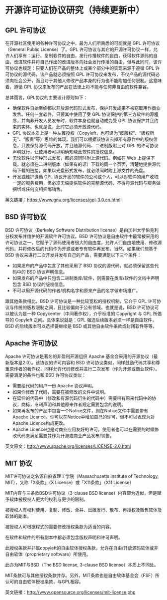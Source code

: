 # 开源许可证协议研究（持续更新中）

## GPL 许可协议

在开源社区使用的各种许可协议之中，最为人们所熟悉的可能就是 GPL 许可协议（General Public License）了。GPL 许可协议与其它的开源许可协议一样，允许人们享有：运行、复制软件的自由，发行传播软件的自由，获得软件源码的自由，改进软件并将自己作出的改进版本向社会发行传播的自由。但与此同时，该许可协议也规定：只要人们在产品的整体上或某个部分中的实现来源于遵循 GPL 许可协议的源代码，该产品就必须按照 GPL 许可协议来发布，不仅产品的源代码必须向社会公开，而且对于其他人修改产品本身的行为也不能附加任何限制。这意味着，遵循 GPL 协议来发布的产品在法律上将不能与任何非自由的软件兼容。

总体而言，GPL协议的主要设计原则如下：

- 确保软件自始至终都以开放源代码形式发布，保护开发成果不被窃取用作商业发售。任何一套软件，只要其中使用了受 GPL 协议保护的第三方软件的源程序，并向非开发人员发布时，软件本身也就自动成为受 GPL 协议保护并且约束的实体。也就是说，此时它必须开放源代码。
- GPL 协议本质上是一种左翼授权（Copyleft，也可译为“反版权”、“版权所无”、“版责”等）思维的体现。我们可以根据该协议去掉所有原作中的版权信息，只要保持源代码开放，并且随源代码、二进制版附上对 GPL 的许可协议声明就行，让使用者可以明确知晓此软件的授权信息。
- 无论软件以何种形式发布，都必须同时附上源代码。例如在 Web 上提供下载，就必须在二进制版本（如果有的话）下载的同一个页面，清楚地提供源代码下载的链接。如果以光盘形式发布，就必须同时附上源文件的光盘。
- 开发或维护遵循 GPL 协议开发的软件的公司或个人，可以对软件的用户收取一定的服务费用，但必须无偿提供软件的完整源代码，不得将源代码与服务做捆绑或任何变相捆绑销售。

英文链接：https://www.gnu.org/licenses/gpl-3.0.en.html

## BSD 许可协议

BSD 许可协议（Berkeley Software Distribution license）是由加州大学伯克利分校发布并维护的开源软件许可协议。BSD 许可协议是自由软件中最常被采用的许可协议之一，它赋予了源码使用者很大的自由度，允许人们自由地使用、修改源代码，并将修改后的代码作为开源或者专有软件再发布。当然，如果我们想基于 BSD 协议来进行二次开发并发布自己的产品，需要满足以下三个条件：

- 如果发布的产品中包含了其他采用了 BSD 协议的源代码，就必须保留这些代码中的 BSD 协议声明信息。
- 如果发布的产品中只包含二进制类库/软件，则需要在类库/软件的文档中声明包含 BSD 协议的版权信息。
- 不可以用开源代码的作者/机构名字和原来产品的名字做市场推广。

跟其他条款相比，BSD 许可协议是一种比较宽松的授权机制，它介于 GPL 许可协议与传统的版权限制之间，且比较偏向于公有领域。也就是说，BSD 许可协议可以被认为是一种 Copycenter（中间著作权），介乎标准的 Copyright 与 GPL 所倡导的 Copyleft 之间。具体来说就是：GPL 强迫后续版本必须一样是自由软件，BSD 的后续版本可以选择要继续是 BSD 或其他自由软件条款或封闭软件等等。

## Apache 许可协议

Apache 许可协议是著名的非盈利开源组织 Apache 基金会采用的开源协议（最新版本是2.0）。该协议的许可内容和 BSD 许可协议类似，同样鼓励代码共享和尊重原作者的著作权，同样允许代码修改并进行二次发布（作为开源或商业软件）。需要满足的条件也和 BSD 许可协议类似：

- 需要给代码的用户一份 Apache 协议声明。
- 如果你修改了代码，需要在被修改的文件中说明。
- 在延伸的代码中（修改和有源代码衍生的代码中）需要带有原来代码中的协议，商标，专利声明和其他原来作者规定需要包含的说明。
- 如果再发布的产品中包含一个Notice文件，则在Notice文件中需要带有Apache Licence。你可以在Notice中增加自己的许可，但不可以表现为对Apache Licence构成更改。
- Apache Licence也是对商业应用友好的许可。使用者也可以在需要的时候修改代码来满足需要并作为开源或商业产品发布/销售。

英文原文：http://www.apache.org/licenses/LICENSE-2.0.html

## MIT 协议

MIT许可协议之名源自麻省理工学院（Massachusetts Institute of Technology, MIT），又称「X条款」（X License）或「X11条款」（X11 License）

MIT内容与三条款BSD许可协议（3-clause BSD license）内容颇为近似，但是赋予软体被授权人更大的权利与更少的限制。

被授权人有权利使用、复制、修改、合并、出版发行、散布、再授权及贩售软体及软体的副本。

被授权人可根据程式的需要修改授权条款为适当的内容。

在软件和软件的所有副本中都必须包含版权声明和许可声明。

此授权条款并非属copyleft的自由软体授权条款，允许在自由/开放源码软体或非自由软体（proprietary software）所使用。

此亦为MIT与BSD（The BSD license, 3-clause BSD license）本质上不同处。

MIT条款可与其他授权条款并存。另外，MIT条款也是自由软体基金会（FSF）所认可的自由软体授权条款，与GPL相容。

英文链接：http://www.opensource.org/licenses/mit-license.php

<!-- 以下为待整理的资料 -->
